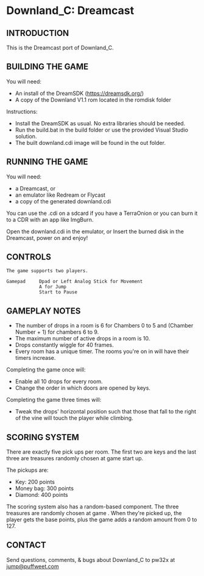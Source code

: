 # Downland_C: Dreamcast

## INTRODUCTION

This is the Dreamcast port of Downland_C.

## BUILDING THE GAME

You will need: 
- An install of the DreamSDK (https://dreamsdk.org/)
- A copy of the Downland V1.1 rom located in the romdisk folder

Instructions:

- Install the DreamSDK as usual. No extra libraries should be needed. 
- Run the build.bat in the build folder or use the provided Visual Studio solution.
- The built downland.cdi image will be found in the out folder.

## RUNNING THE GAME

You will need: 
- a Dreamcast, or
- an emulator like Redream or Flycast
- a copy of the generated downland.cdi

You can use the .cdi on a sdcard if you have a TerraOnion or you can burn it to a CDR with an app like ImgBurn.

Open the downland.cdi in the emulator, or
Insert the burned disk in the Dreamcast, power on and enjoy!

## CONTROLS

    The game supports two players. 
    
    Gamepad     Dpad or Left Analog Stick for Movement
                A for Jump
                Start to Pause

## GAMEPLAY NOTES

- The number of drops in a room is 6 for Chambers 0 to 5 and (Chamber Number + 1) for chambers 6 to 9.
- The maximum number of active drops in a room is 10.
- Drops constantly wiggle for 40 frames.
- Every room has a unique timer. The rooms you're on in will have their timers increase.

Completing the game once will:
- Enable all 10 drops for every room.
- Change the order in which doors are opened by keys.

Completing the game three times will:
- Tweak the drops' horizontal position such that those that fall to the right of the vine will touch the player while climbing.


## SCORING SYSTEM

There are exactly five pick ups per room. 
The first two are keys and the last three are treasures randomly chosen at game start up.

The pickups are:
- Key:        200 points
- Money bag:  300 points
- Diamond:    400 points

The scoring system also has a random-based component. The three treasures are randomly chosen at game . When they're picked up, the player gets the base points, plus the game adds a random amount from 0 to 127. 

## CONTACT

Send questions, comments, & bugs about Downland_C to pw32x at jump@puffweet.com
